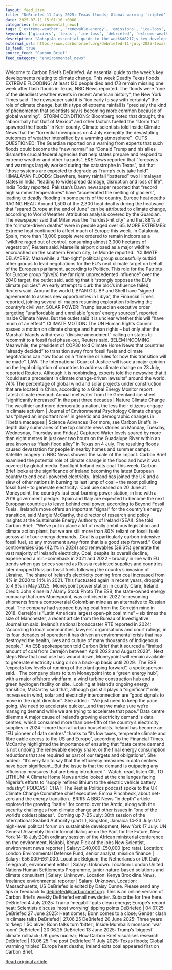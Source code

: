 ```yaml
---
layout: feed_item
title: "DeBriefed 11 July 2025: Texas floods; Global warming ‘tripled’ Europe heat deaths; Ireland exits coal"
date: 2025-07-11 15:01:16 +0000
categories: [environmental_news]
tags: ['extreme-weather', 'renewable-energy', 'emissions', 'ice-loss', 'glaciers', 'year-2025', 'solar-power', 'climate-health', 'public-health', 'water-crisis']
keywords: ['glaciers', 'texas', 'ice-loss', 'debriefed', 'extreme-weather', 'renewable-energy', 'emissions', 'july']
description: "&nbsp;An essential guide to the week&#8217;s key developments relating to climate change"
external_url: https://www.carbonbrief.org/debriefed-11-july-2025-texas-floods-global-warming-tripled-europe-heat-deaths-ireland-exits-coal/
is_feed: true
source_feed: "Carbon Brief"
feed_category: "environmental_news"
---
```


Welcome to Carbon Brief’s DeBriefed.&nbsp;An essential guide to the week&#8217;s key developments relating to climate change. This week Deadly Texas floods EXTREME FLOODING: At least 120 people died and 173 remain missing one week after flash floods in Texas, NBC News reported. The floods were “one of the deadliest weather events in recent American history”, the New York Times said. The newspaper said it is “too early to say with certainty” the role of climate change, but this type of extreme rainfall is “precisely the kind of phenomenon that scientists say is becoming more common because of global warming”.&nbsp; STORM CONDITIONS: Bloomberg noted that drought, the “abnormally hot Gulf of Mexico” and other factors fuelled the “storm that spawned the floods” in Kerr county. Climate scientists told Inside Climate News that the “torrential downpours on 4 July exemplify the devastating outcomes of weather intensified by a warming atmosphere”.&nbsp; CUTS QUESTIONED: The Guardian reported on a warning from experts that such floods could become the “new normal” as “Donald Trump and his allies dismantle crucial federal agencies that help states prepare and respond to extreme weather and other hazards”. E&amp;E News reported that “forecasts and warnings largely worked during the catastrophe in Texas”, but that “those systems are expected to degrade as Trump’s cuts take hold”.&nbsp; HIMALAYAN FLOODS: Elsewhere, heavy rainfall “battered” two Himalayan states in India, “leading to widespread damage, disruption and loss of life”, India Today reported. Pakistan’s Dawn newspaper reported that “record high summer temperatures” have “accelerated the melting of glaciers”, leading to deadly flooding in some parts of the country. Europe heat deaths RAGING HEAT: Around 1,500 of the 2,300 heat deaths during the heatwave that “seared Europe at the end of June” can be attributed to climate change, according to World Weather Attribution analysis covered by the Guardian. The newspaper said that Milan was the “hardest-hit city” and that 88% of the “climate-driven deaths” were in people aged over 65. MORE EXTREMES: Extreme heat continued to affect much of Europe this week. In Catalonia, Spain, more than 18,000 people were ordered to remain indoors as a “wildfire raged out of control, consuming almost 3,000 hectares of vegetation”, Reuters said. Marseille airport closed as a major wildfire encroached on the southern French city, Le Monde reported.&nbsp; ‘CLIMATE DELAYERS’: Meanwhile, a “far-right” political group successfully outbid other groups to lead negotiations for the EU’s next climate target on behalf of the European parliament, according to Politico. This role for the Patriots for Europe group “give[s] the far right unprecedented influence” over the 2040 target, the outlet said, adding that it “strongly opposes the EU’s climate policies”. An early attempt to curb the bloc’s influence failed, Reuters said. Around the world LIBYAN OIL: BP and Shell have “signed agreements to assess new opportunities in Libya”, the Financial Times reported, joining several oil majors resuming exploration following the country’s civil war. SOLAR POWER: Trump issued an executive order targeting “unaffordable and unreliable ‘green’ energy sources”, reported Inside Climate News. But the outlet said it is unclear whether this will “have much of an effect”. CLIMATE MOTION: The UN Human Rights Council passed a motion on climate change and human rights – but only after the Marshall Islands withdrew a “divisive amendment” calling on states to recommit to a fossil fuel phase-out, Reuters said. BELÉM INCOMING: Meanwhile, the president of COP30 told Climate Home News that countries “already decided” to transition away from fossil fuels and climate negotiations can now focus on a “timeline or rules for how this transition will be made”. LAW: The International Court of Justice will issue a major opinion on the legal obligation of countries to address climate change on 23 July, reported Reuters. Although it is nonbinding, experts told the newswire that it “could set a precedent in climate change-driven lawsuits” around the world. 74% The percentage of global wind and solar projects under construction that are located in China, according to a Global Energy Monitor report. Latest climate research Annual meltwater from the Greenland ice sheet “significantly increased” in the past three decades | Nature Climate Change The wealthier and more democratic a nation, the less their citizens engage in climate activism | Journal of Environmental Psychology Climate change has “played an important role” in genetic and demographic changes in Tibetan macaques | Science Advances (For more, see Carbon Brief’s in-depth daily summaries of the top climate news stories on Monday, Tuesday, Wednesday, Thursday and Friday.) Captured Water levels soared by more than eight metres in just over two hours on the Guadalupe River within an area known as “flash flood alley” in Texas on 4 July. The resulting floods caused devastation for people in nearby homes and summer camps. Satellite imagery in NBC News showed the scale of the impact. Carbon Brief examined the potential role of climate change in the flood and how it was covered by global media. Spotlight Ireland exits coal This week, Carbon Brief looks at the significance of Ireland becoming the latest European country to end coal-powered electricity.&nbsp; Ireland has joined the UK and a slew of other nations in burning its last lump of coal – the most polluting fossil fuel – to generate electricity.&nbsp; Coal use ceased on 20 June at Moneypoint, the country’s last coal-burning power station, in line with a 2019 government pledge.&nbsp; Spain and Italy are expected to become the next European countries to leave behind coal power, according to Beyond Fossil Fuels.&nbsp; Ireland’s move offers an important “signal” for the country’s energy transition, said Margie McCarthy, the director of research and policy insights at the Sustainable Energy Authority of Ireland (SEAI). She told Carbon Brief:&nbsp; “We’ve put in place a lot of really ambitious legislation and climate action plans, but we are still more than 80% reliant on fossil fuels across all of our energy demands…Coal is a particularly carbon-intensive fossil fuel, so any movement away from that is a good step forward.” Coal controversies Gas (42.1% in 2024) and renewables (39.6%) generate the vast majority of Ireland’s electricity. Coal, despite its overall decline, experienced a mini-comeback in 2021 and 2022 – broadly in line with EU trends when gas prices soared as Russia restricted supplies and countries later dropped Russian fossil fuels following the country’s invasion of Ukraine.&nbsp; The share of Ireland’s electricity coming from coal increased from 4% in 2020 to 14% in 2021. This fluctuated again in recent years, dropping to 4.6% in May 2025.&nbsp; Moneypoint power station in county Clare, Ireland. Credit: John Kinsella / Alamy Stock Photo The ESB, the state-owned energy company that runs Moneypoint, was criticised in 2022 for resuming shipments from a controversial Colombian mine as an alternative to Russian coal. The company had stopped buying coal from the Cerrejón mine in 2018. Cerrejón is “Latin America’s largest open-pit coal mine” – six times the size of Manchester, a recent article from the Bureau of Investigative Journalism said. Ireland’s national broadcaster RTÉ reported in 2024:&nbsp; “According to local communities, lawyers’ organisations and court rulings, in its four decades of operation it has driven an environmental crisis that has destroyed the health, lives and culture of many thousands of Indigenous people.”&nbsp; An ESB spokesperson told Carbon Brief that it sourced a “limited amount of coal from Cerrejón between April 2022 and August 2023”.&nbsp; Next steps Now that coal use has wound down, Moneypoint will remain available to generate electricity using oil on a back-up basis until 2029.&nbsp; The ESB “expects low levels of running of the plant going forward”, a spokesperson said.&nbsp;&nbsp; The company plans to turn Moneypoint into a “green energy hub”, with a major offshore windfarm, a wind turbine construction hub and a green hydrogen facility on site.&nbsp; Looking at Ireland’s ongoing energy transition, McCarthy said that, although gas still plays a “significant” role, increases in wind, solar and electricity interconnection are “good signals to move in the right direction”. She added:&nbsp; “We just need to keep the pace going. We need to accelerate quicker…and that we make sure we’re managing demand while we are trying to accelerate that pace.” Data centre dilemma A major cause of Ireland’s growing electricity demand is data centres, which consumed more than one-fifth of the country’s electricity supplies in 2024 – more than all urban households. Ireland has become an “EU pioneer of data centres” thanks to “its low taxes, temperate climate and fibre cable access to the US and Europe”, according to the Financial Times.&nbsp; McCarthy highlighted the importance of ensuring that “data centre demand is not undoing the renewable energy share, or the final energy consumption reductions that are required as part of our targets and obligations”. She added:&nbsp; “It’s very fair to say that the efficiency measures in data centres have been significant…But the issue is that the demand is outpacing any efficiency measures that are being introduced.”&nbsp; Watch, read, listen OIL TO LITHIUM: A Climate Home News article looked at the challenges facing Nigeria’s efforts to “supply refined lithium to the electric vehicle battery industry”. PODCAST CHAT: The Rest is Politics podcast spoke to the UK Climate Change Committee chief executive, Emma Pinchbeck, about net-zero and the energy transition.&nbsp; BRRR: A BBC News “in depth” article explored the growing “battle” for control over the Arctic, along with the security challenges from climate change and other issues in “one of the world’s coldest places”.&nbsp; Coming up 7-25 July: 30th session of the International Seabed Authority (part II), Kingston, Jamaica 14-23 July: UN high-level political forum on sustainable development, New York 17 July: UN General Assembly third informal dialogue on the Pact for the Future, New York 14-18 July:20th ordinary session of the African ministerial conference on the environment, Nairobi, Kenya Pick of the jobs New Scientist, environment news reporter | Salary: £40,000-£50,000 (pro rata). Location: London Environmental Defense Fund, senior analyst, mission finance | Salary: €56,000-£61,000. Location: Belgium, the Netherlands or UK Daily Telegraph, environment editor | Salary: Unknown. Location: London United Nations Human Settlements Programme, junior nature-based solutions and climate consultant | Salary: Unknown. Location: Kenya Brookline.News, freelance environmental reporter | Salary: Unknown. Location: Massachusetts, US DeBriefed is edited by Daisy Dunne. Please send any tips or feedback to debriefed@carbonbrief.org. This is an online version of Carbon Brief’s weekly DeBriefed email newsletter. Subscribe for&nbsp;free here. DeBriefed 4 July 2025: Trump ‘megabill’ guts clean energy; Europe’s record heat; Scientists discuss ‘most worrying’ tipping points DeBriefed | 04.07.25 DeBriefed 27 June 2025: Heat domes; Bonn comes to a close; Gender clash in climate talks DeBriefed | 27.06.25 DeBriefed 20 June 2025: Three years to ‘keep 1.5C alive’; Bonn talks turn ‘bitter’; Inside Mumbai’s monsoon ‘war room’ DeBriefed | 20.06.25 DeBriefed 13 June 2025: Trump’s ‘biggest’ climate rollback; UK goes nuclear; How Carbon Brief visualises research DeBriefed | 13.06.25 The post DeBriefed 11 July 2025: Texas floods; Global warming ‘tripled’ Europe heat deaths; Ireland exits coal appeared first on Carbon Brief.

[Read original article](https://www.carbonbrief.org/debriefed-11-july-2025-texas-floods-global-warming-tripled-europe-heat-deaths-ireland-exits-coal/)
